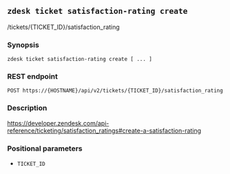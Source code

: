 ## `zdesk ticket satisfaction-rating create`

/tickets/{TICKET_ID}/satisfaction_rating

### Synopsis

    zdesk ticket satisfaction-rating create [ ... ]

### REST endpoint

    POST https://{HOSTNAME}/api/v2/tickets/{TICKET_ID}/satisfaction_rating

### Description

https://developer.zendesk.com/api-reference/ticketing/satisfaction_ratings#create-a-satisfaction-rating

### Positional parameters

* `TICKET_ID`

